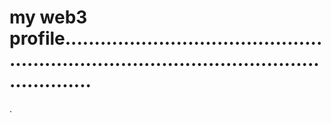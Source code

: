 # my web3 profile...............................................................................................................
.
